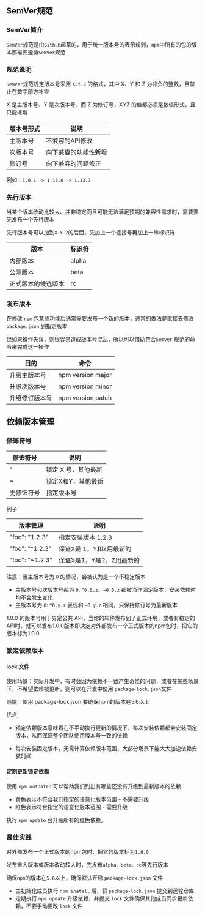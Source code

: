 ## SemVer规范

### SemVer简介

`SemVer`规范是由`Github`起草的，用于统一版本号的表示规则，`npm`中所有的包的版本都需要遵循`SemVer`规范

### 规范说明

`SemVer`规范规定版本号采用 `X.Y.Z` 的格式，其中 X、Y 和 Z 为非负的整数，且禁止在数字前方补零

X 是主版本号、Y 是次版本号、而 Z 为修订号，XYZ 的值都必须是数值形式，且只能递增

| 版本号形式 | 说明                 |
| ---------- | -------------------- |
| 主版本号   | 不兼容的API修改      |
| 次版本号   | 向下兼容的功能性新增 |
| 修订号     | 向下兼容的问题修正   |

例如：`1.0.1 -> 1.13.0 -> 1.13.7`

### 先行版本

当某个版本改动比较大、并非稳定而且可能无法满足预期的兼容性需求时，需要要先发布一个先行版本

先行版本号可以加到`X.Y.Z`的后面，先加上一个连接号再加上一串标识符

| 版本               | 标识符 |
| ------------------ | ------ |
| 内部版本           | alpha  |
| 公测版本           | beta   |
| 正式版本的候选版本 | rc     |

### 发布版本

在修改 `npm` 包某些功能后通常需要发布一个新的版本，通常的做法是直接去修改 `package.json` 到指定版本

但如果操作失误，则很容易造成版本号混乱，所以可以借助符合`Semver` 规范的命令来完成这一操作

| 目的           | 命令              |
| -------------- | ----------------- |
| 升级主版本号   | npm version major |
| 升级次版本号   | npm version minor |
| 升级修订版本号 | npm version patch |



## 依赖版本管理

### 修饰符号

| 修饰符号   | 说明                |
| ---------- | ------------------- |
| ^          | 锁定 X 号，其他最新 |
| ~          | 锁定X和Y，其他最新  |
| 无修饰符号 | 指定版本号          |

例子

| 版本管理        | 说明                      |
| --------------- | ------------------------- |
| "foo": "1.2.3"  | 指定安装版本 1.2.3        |
| "foo": "^1.2.3" | 保证X是 1，Y和Z用最新的   |
| "foo": "~1.2.3" | 保证X是1，Y是2，Z用最新的 |

注意：当主版本号为 `0` 的情况，会被认为是一个不稳定版本

* 主版本号和次版本号都为 `0`: `^0.0.z`、`~0.0.z` 都被当作固定版本，安装依赖时均不会发生变化
* 主版本号为 `0`: `^0.y.z` 表现和 `~0.y.z` 相同，只保持修订号为最新版本

1.0.0 的版本号用于界定公共 API，当你的软件发布到了正式环境，或者有稳定的API时，就可以发布1.0.0版本即决定对外部发布一个正式版本的npm包时，把它的版本标为1.0.0

### 锁定依赖版本

#### lock 文件

使用场景：实际开发中，有时会因为依赖不一致产生奇怪的问题，或者在某些场景下，不希望依赖被更新，则可以在开发中使用 `package-lock.json`文件

前提：使用 package-lock.json 要确保npm的版本在5.6以上

优点

* 锁定依赖版本意味着在不手动执行更新的情况下，每次安装依赖都会安装固定版本，从而保证整个团队使用版本号一致的依赖

* 每次安装固定版本，无需计算依赖版本范围，大部分场景下能大大加速依赖安装时间

#### 定期更新锁定依赖

使用 `npm outdated` 可以帮助我们列出有哪些还没有升级到最新版本的依赖：

- 黄色表示不符合我们指定的语意化版本范围 - 不需要升级
- 红色表示符合指定的语意化版本范围 - 需要升级

执行 `npm update` 会升级所有的红色依赖。

### 最佳实践

对外部发布一个正式版本的npm包时，把它的版本标为`1.0.0`

发布重大版本或版本改动较大时，先发布`alpha、beta、rc`等先行版本

确保`npm`的版本在`5.6`以上，确保默认开启 `package-lock.json` 文件

* 由初始化成员执行 `npm inatall` 后，将 `package-lock.json` 提交到远程仓库
* 定期执行 `npm update` 升级依赖，并提交 `lock` 文件确保其他成员同步更新依赖，不要手动更改 `lock` 文件